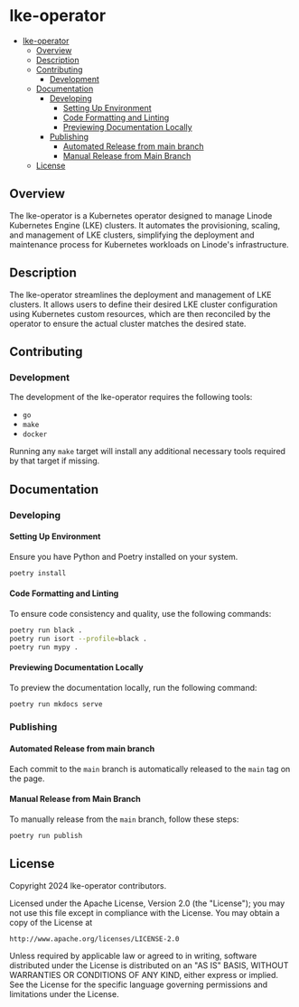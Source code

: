 # lke-operator

- [lke-operator](#lke-operator)
  - [Overview](#overview)
  - [Description](#description)
  - [Contributing](#contributing)
    - [Development](#development)
  - [Documentation](#documentation)
    - [Developing](#developing)
      - [Setting Up Environment](#setting-up-environment)
      - [Code Formatting and Linting](#code-formatting-and-linting)
      - [Previewing Documentation Locally](#previewing-documentation-locally)
    - [Publishing](#publishing)
      - [Automated Release from main branch](#automated-release-from-main-branch)
      - [Manual Release from Main Branch](#manual-release-from-main-branch)
  - [License](#license)

## Overview
The lke-operator is a Kubernetes operator designed to manage Linode Kubernetes Engine (LKE) clusters. It automates the provisioning, scaling, and management of LKE clusters, simplifying the deployment and maintenance process for Kubernetes workloads on Linode's infrastructure.

## Description
The lke-operator streamlines the deployment and management of LKE clusters. It allows users to define their desired LKE cluster configuration using Kubernetes custom resources, which are then reconciled by the operator to ensure the actual cluster matches the desired state.


## Contributing

### Development

The development of the lke-operator requires the following tools:
- `go`
- `make`
- `docker`

Running any `make` target will install any additional necessary tools required by that target if missing.

## Documentation

### Developing

#### Setting Up Environment

Ensure you have Python and Poetry installed on your system.

```sh
poetry install
```

#### Code Formatting and Linting

To ensure code consistency and quality, use the following commands:

```sh
poetry run black .
poetry run isort --profile=black .
poetry run mypy .
```

#### Previewing Documentation Locally

To preview the documentation locally, run the following command:

```sh
poetry run mkdocs serve
```

### Publishing

#### Automated Release from main branch

Each commit to the `main` branch is automatically released to the `main` tag on the page.

#### Manual Release from Main Branch

To manually release from the `main` branch, follow these steps:

```sh
poetry run publish
```

## License

Copyright 2024 lke-operator contributors.

Licensed under the Apache License, Version 2.0 (the "License");
you may not use this file except in compliance with the License.
You may obtain a copy of the License at

    http://www.apache.org/licenses/LICENSE-2.0

Unless required by applicable law or agreed to in writing, software
distributed under the License is distributed on an "AS IS" BASIS,
WITHOUT WARRANTIES OR CONDITIONS OF ANY KIND, either express or implied.
See the License for the specific language governing permissions and
limitations under the License.
